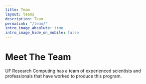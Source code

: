 ```yaml
---
title: Team
layout: teams
description: Team
permalink: "/team/"
intro_image_absolute: true
intro_image_hide_on_mobile: false
---
```


# Meet The Team

UF Research Computing has a team of experienced scientists and professionals that have worked to produce this program.
